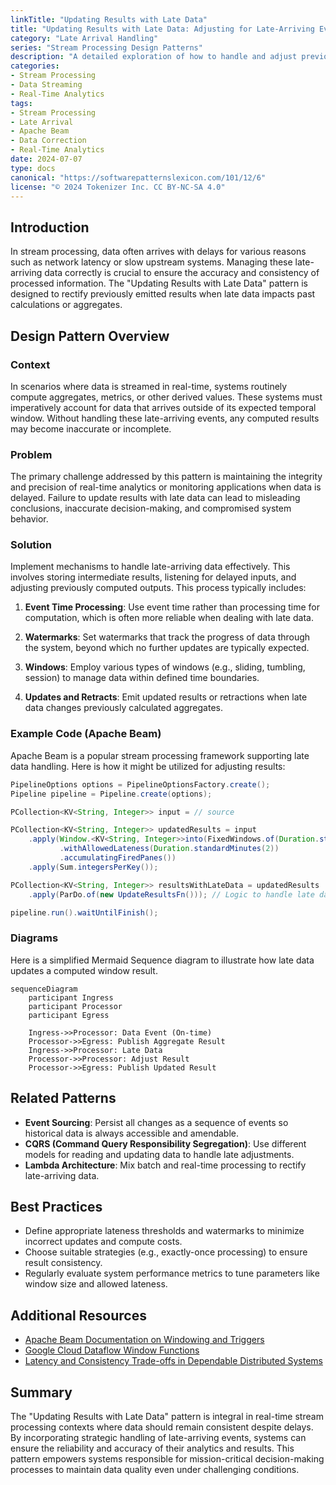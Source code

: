 ```yaml
---
linkTitle: "Updating Results with Late Data"
title: "Updating Results with Late Data: Adjusting for Late-Arriving Events"
category: "Late Arrival Handling"
series: "Stream Processing Design Patterns"
description: "A detailed exploration of how to handle and adjust previously emitted results to accommodate late-arriving events, ensuring accurate and consistent data streams in applications like real-time analytics and monitoring."
categories:
- Stream Processing
- Data Streaming
- Real-Time Analytics
tags:
- Stream Processing
- Late Arrival
- Apache Beam
- Data Correction
- Real-Time Analytics
date: 2024-07-07
type: docs
canonical: "https://softwarepatternslexicon.com/101/12/6"
license: "© 2024 Tokenizer Inc. CC BY-NC-SA 4.0"
---
```


## Introduction

In stream processing, data often arrives with delays for various reasons such as network latency or slow upstream systems. Managing these late-arriving data correctly is crucial to ensure the accuracy and consistency of processed information. The "Updating Results with Late Data" pattern is designed to rectify previously emitted results when late data impacts past calculations or aggregates.

## Design Pattern Overview

### Context

In scenarios where data is streamed in real-time, systems routinely compute aggregates, metrics, or other derived values. These systems must imperatively account for data that arrives outside of its expected temporal window. Without handling these late-arriving events, any computed results may become inaccurate or incomplete.

### Problem

The primary challenge addressed by this pattern is maintaining the integrity and precision of real-time analytics or monitoring applications when data is delayed. Failure to update results with late data can lead to misleading conclusions, inaccurate decision-making, and compromised system behavior.

### Solution

Implement mechanisms to handle late-arriving data effectively. This involves storing intermediate results, listening for delayed inputs, and adjusting previously computed outputs. This process typically includes:

1. **Event Time Processing**: Use event time rather than processing time for computation, which is often more reliable when dealing with late data.
   
2. **Watermarks**: Set watermarks that track the progress of data through the system, beyond which no further updates are typically expected.
   
3. **Windows**: Employ various types of windows (e.g., sliding, tumbling, session) to manage data within defined time boundaries.
   
4. **Updates and Retracts**: Emit updated results or retractions when late data changes previously calculated aggregates.

### Example Code (Apache Beam)

Apache Beam is a popular stream processing framework supporting late data handling. Here is how it might be utilized for adjusting results:

```java
PipelineOptions options = PipelineOptionsFactory.create();
Pipeline pipeline = Pipeline.create(options);

PCollection<KV<String, Integer>> input = // source

PCollection<KV<String, Integer>> updatedResults = input
    .apply(Window.<KV<String, Integer>>into(FixedWindows.of(Duration.standardMinutes(5)))
           .withAllowedLateness(Duration.standardMinutes(2))
           .accumulatingFiredPanes())
    .apply(Sum.integersPerKey());

PCollection<KV<String, Integer>> resultsWithLateData = updatedResults
    .apply(ParDo.of(new UpdateResultsFn())); // Logic to handle late data

pipeline.run().waitUntilFinish();
```

### Diagrams

Here is a simplified Mermaid Sequence diagram to illustrate how late data updates a computed window result.

```mermaid
sequenceDiagram
    participant Ingress
    participant Processor
    participant Egress

    Ingress->>Processor: Data Event (On-time)
    Processor->>Egress: Publish Aggregate Result
    Ingress->>Processor: Late Data
    Processor->>Processor: Adjust Result
    Processor->>Egress: Publish Updated Result
```

## Related Patterns

- **Event Sourcing**: Persist all changes as a sequence of events so historical data is always accessible and amendable.
- **CQRS (Command Query Responsibility Segregation)**: Use different models for reading and updating data to handle late adjustments.
- **Lambda Architecture**: Mix batch and real-time processing to rectify late-arriving data.

## Best Practices

- Define appropriate lateness thresholds and watermarks to minimize incorrect updates and compute costs.
- Choose suitable strategies (e.g., exactly-once processing) to ensure result consistency.
- Regularly evaluate system performance metrics to tune parameters like window size and allowed lateness.

## Additional Resources

- [Apache Beam Documentation on Windowing and Triggers](https://beam.apache.org/documentation/programming-guide/#windowing)
- [Google Cloud Dataflow Window Functions](https://cloud.google.com/dataflow/docs/)
- [Latency and Consistency Trade-offs in Dependable Distributed Systems](subURL)

## Summary

The "Updating Results with Late Data" pattern is integral in real-time stream processing contexts where data should remain consistent despite delays. By incorporating strategic handling of late-arriving events, systems can ensure the reliability and accuracy of their analytics and results. This pattern empowers systems responsible for mission-critical decision-making processes to maintain data quality even under challenging conditions.

